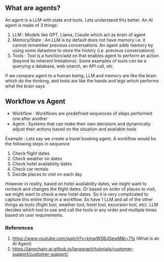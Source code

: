 ## What are agents?
An agent is a LLM with state and tools. Lets understand this better. An AI agent is made of 3 things:
1. LLM : Models like GPT, Llama, Claude which act as brain of agent
2. Memory/State : An LLM is by default does not have memory i.e. it cannot remember previous conversations. An agent adds memory by using some datastore to store the history (i.e. previous conversations)
3. Tools : Tool is a function/add on that enables agent to perform an action (beyond its inherent limitations). Some examples of tools can be a querying a database, web search, an API call, etc

If we compare agent to a human being, LLM and memory are like the brain which do the thinking, and tools are like the hands and legs which performs what the brain says

## Workflow vs Agent
* Workflow : Workflows are predefined sequences of steps performed one after another
* Agent : Systems that can make their own decisions and dynamically adjust their actions based on the situation and available tools

Example : Lets say we create a travel booking agent. A workflow would be the following steps in sequence
1. Check flight dates
2. Check weather on dates
3. Check hotel availability dates
4. Check car rentals
5. Decide places to visit on each day

However in reality, based on hotel availability dates, we might want to recheck and changes the flight dates. Or based on order of places to visit, we might want to check a new hotel dates. So it is very complicated to capture this entire thing in a workflow. So have 1 LLM and all of the other things as tools (flight tool, weather tool, hotel tool, excursion tool, etc). LLM decides which tool to use and call the tools in any order and multiple times based on user requirements.





### References
1. https://www.youtube.com/watch?v=kmwWSBJGewM&t=71s (What is an AI Agent)
2. https://langchain-ai.github.io/langgraph/tutorials/customer-support/customer-support/